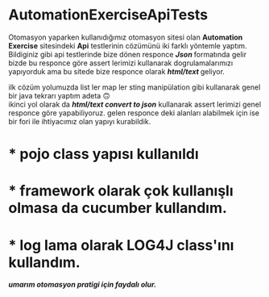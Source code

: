 # AutomationExerciseApiTests

Otomasyon yaparken kullanıdığımız otomasyon sitesi olan <b> Automation Exercise</b> sitesindeki 
<b>Api</b>  testlerinin cözümünü iki farklı yöntemle yaptım. 
<br>Bildiginiz gibi api testlerinde bize dönen responce <b><i>Json </i></b> formatında gelir 
bizde bu responce göre assert lerimizi kullanarak dogrulamalarımızı yapıyorduk 
ama bu sitede bize responce olarak <b><i> html/text </i></b> geliyor.

ilk cözüm yolumuzda list ler map ler sting manipülation gibi kullanarak genel bir java tekrarı yaptım adeta 🙃 <br>
ikinci yol olarak da <b><i> html/text convert to json</i></b> kullanarak assert lerimizi genel responce göre yapabiliyoruz.
gelen responce deki alanları alabilmek için ise bir fori ile ihtiyacımız olan yapıyı kurabildik.

# * pojo class yapısı kullanıldı
# * framework olarak çok kullanışlı olmasa da cucumber kullandım.
# * log lama olarak LOG4J class'ını kullandım.

<b><i> umarım otomasyon pratigi için faydalı olur. </i></b>
